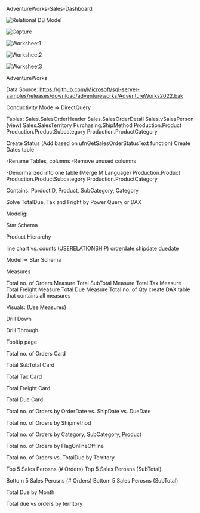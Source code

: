 AdventureWorks-Sales-Dashboard 

![Relational DB Model](https://github.com/user-attachments/assets/d346bc48-0c91-4880-87e1-ce5b2cf91343)

![Capture](https://github.com/user-attachments/assets/b6888707-4d6e-451d-8419-650719ba44b0)

![Worksheet1](https://github.com/user-attachments/assets/850e59f9-9e99-49d0-bd31-d9c6c75b2143)

![Worksheet2](https://github.com/user-attachments/assets/1737b6a8-b583-43dc-b2f6-4957343e8500)

![Worksheet3](https://github.com/user-attachments/assets/4abc9e9d-57f6-4b54-8331-3b7700acc54d)

AdventureWorks

Data Source:     https://github.com/Microsoft/sql-server-samples/releases/download/adventureworks/AdventureWorks2022.bak

Conductivity Mode => DirectQuery

Tables: Sales.SalesOrderHeader Sales.SalesOrderDetail Sales.vSalesPerson (view) Sales.SalesTerritory Purchasing.ShipMethod Production.Product Production.ProductSubcategory Production.ProductCategory

Create Status (Add based on ufnGetSalesOrderStatusText function) Create Dates table

-Rename Tables, columns -Remove unused columns

-Denormalized into one table (Merge M Language) Production.Product Production.ProductSubcategory Production.ProductCategory

Contains: PorductID, Product, SubCategory, Category

Solve TotalDue, Tax and Fright by Power Query or DAX

Modelig:

Star Schema

Product Hierarchy

line chart vs. counts (USERELATIONSHIP) orderdate shipdate duedate

Model => Star Schema

Measures

Total no. of Orders Measure
Total SubTotal Measure
Total Tax Measure
Total Freight Measure
Total Due Measure
Total no. of Qty
create DAX table that contains all measures

Visuals: (Use Measures)

Drill Down

Drill Through

Tooltip page

Total no. of Orders Card

Total SubTotal Card

Total Tax Card

Total Freight Card

Total Due Card

Total no. of Orders by OrderDate vs. ShipDate vs. DueDate

Total no. of Orders by Shipmethod

Total no. of Orders by Category, SubCategory, Product

Total no. of Orders by FlagOnlineOffline

Total no. of Orders vs. TotalDue by Territory

Top 5 Sales Perosns (# Orders)
Top 5 Sales Perosns (SubTotal)

Bottom 5 Sales Perosns (# Orders)
Bottom 5 Sales Perosns (SubTotal)

Total Due by Month

Total due vs orders by territory
